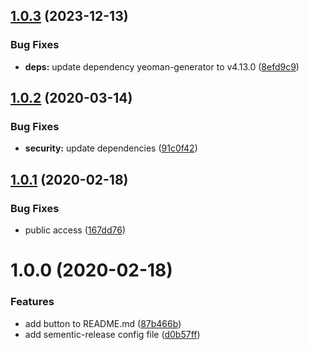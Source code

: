 ## [1.0.3](https://github.com/goraxe/generator-semantic-release/compare/v1.0.2...v1.0.3) (2023-12-13)


### Bug Fixes

* **deps:** update dependency yeoman-generator to v4.13.0 ([8efd9c9](https://github.com/goraxe/generator-semantic-release/commit/8efd9c9767f5de4e943947e857b70798862af92d))

## [1.0.2](https://github.com/goraxe/generator-semantic-release/compare/v1.0.1...v1.0.2) (2020-03-14)


### Bug Fixes

* **security:** update dependencies ([91c0f42](https://github.com/goraxe/generator-semantic-release/commit/91c0f4296f45f33a31b71d6b64473e10ad129bb2))

## [1.0.1](https://github.com/goraxe/generator-semantic-release/compare/v1.0.0...v1.0.1) (2020-02-18)


### Bug Fixes

* public access ([167dd76](https://github.com/goraxe/generator-semantic-release/commit/167dd7668c7b1774fea4c79494262dc2d8c9360a))

# 1.0.0 (2020-02-18)


### Features

* add button to README.md ([87b466b](https://github.com/goraxe/generator-semantic-release/commit/87b466b98593714e961506e123e804969e475610))
* add sementic-release config file ([d0b57ff](https://github.com/goraxe/generator-semantic-release/commit/d0b57ffa53791562740a4f96d6755b893ff503e7))
